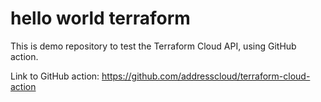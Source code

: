 # hello world terraform

This is demo repository to test the Terraform Cloud API, using GitHub action.

Link to GitHub action: https://github.com/addresscloud/terraform-cloud-action
